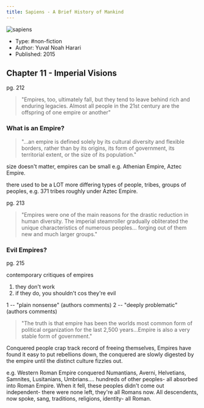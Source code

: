 ```yaml
---
title: Sapiens - A Brief History of Mankind
---
```


![sapiens](https://i.gr-assets.com/images/S/compressed.photo.goodreads.com/books/1595674533l/23692271._SY475_.jpg)

* Type: #non-fiction
* Author: Yuval Noah Harari
* Published: 2015

## Chapter 11 - Imperial Visions

pg. 212

> "Empires, too, ultimately fall, but they tend to leave behind rich and enduring legacies. Almost all people in the 21st century are the offspring of one empire or another"

### What is an Empire?

> "...an empire is defined solely by its cultural diversity and flexible borders, rather than by its origins, its form of government, its territorial extent, or the size of its population."

size doesn't matter, empires can be small e.g. Athenian Empire, Aztec Empire.

there used to be a LOT more differing types of people, tribes, groups of peoples, e.g. 371 tribes roughly under Aztec Empire.

pg. 213

> "Empires were one of the main reasons for the drastic reduction in human diversity. The imperial steamroller gradually obliterated the unique characteristics of numerous peoples... forging out of them new and much larger groups."

### Evil Empires?

pg. 215

contemporary critiques of empires

1. they don't work
2. if they do, you shouldn't cos they're evil

1 -- "plain nonsense" (authors comments)
2 -- "deeply problematic" (authors comments)

> "The truth is that empire has been the worlds most common form of political organization for the last 2,500 years...Empire is also a very stable form of government."

Conquered people crap track record of freeing themselves, Empires have found it easy to put rebellions down, the conquered are slowly digested by the empire until the distinct culture fizzles out.

e.g. Western Roman Empire conquered Numantians, Averni, Helvetians, Samnites, Lusitanians, Umbrians.... hundreds of other peoples- all absorbed into Roman Empire. When it fell, these peoples didn't come out independent- there were none left, they're all Romans now. All descendents, now spoke, sang, traditions, religions, identity- all Roman.
